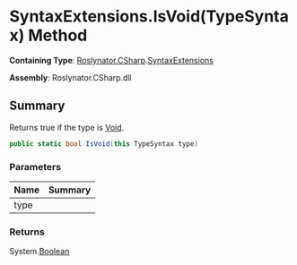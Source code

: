 # SyntaxExtensions\.IsVoid\(TypeSyntax\) Method

**Containing Type**: [Roslynator.CSharp](../../README.md)\.[SyntaxExtensions](../README.md)

**Assembly**: Roslynator\.CSharp\.dll

## Summary

Returns true if the type is [Void](https://docs.microsoft.com/en-us/dotnet/api/system.void)\.

```csharp
public static bool IsVoid(this TypeSyntax type)
```

### Parameters

| Name | Summary |
| ---- | ------- |
| type | |

### Returns

System\.[Boolean](https://docs.microsoft.com/en-us/dotnet/api/system.boolean)

